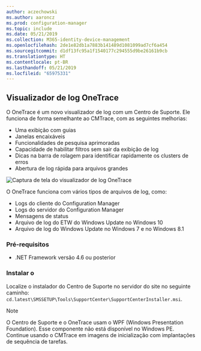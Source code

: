 ```yaml
---
author: aczechowski
ms.author: aaroncz
ms.prod: configuration-manager
ms.topic: include
ms.date: 05/21/2019
ms.collection: M365-identity-device-management
ms.openlocfilehash: 2de1e82db1a7883b141489d1081099ad7cf6a454
ms.sourcegitcommit: d1df13fc95a1f1540177c294555d9be26161b9cb
ms.translationtype: HT
ms.contentlocale: pt-BR
ms.lasthandoff: 05/21/2019
ms.locfileid: "65975331"
---
```

## <a name="bkmk_onetrace"></a> Visualizador de log OneTrace

<!--3555962-->

O OneTrace é um novo visualizador de log com um Centro de Suporte. Ele funciona de forma semelhante ao CMTrace, com as seguintes melhorias:

- Uma exibição com guias
- Janelas encaixáveis
- Funcionalidades de pesquisa aprimoradas
- Capacidade de habilitar filtros sem sair da exibição de log
- Dicas na barra de rolagem para identificar rapidamente os clusters de erros
- Abertura de log rápida para arquivos grandes

![Captura de tela do visualizador de log OneTrace](../../media/3555962-onetrace.png)

O OneTrace funciona com vários tipos de arquivos de log, como:

- Logs do cliente do Configuration Manager
- Logs do servidor do Configuration Manager
- Mensagens de status
- Arquivo de log do ETW do Windows Update no Windows 10
- Arquivo de log do Windows Update no Windows 7 e no Windows 8.1

### <a name="prerequisites"></a>Pré-requisitos

- .NET Framework versão 4.6 ou posterior

### <a name="install"></a>Instalar o

Localize o instalador do Centro de Suporte no servidor do site no seguinte caminho: `cd.latest\SMSSETUP\Tools\SupportCenter\SupportCenterInstaller.msi`.

> [!Note]  
> O Centro de Suporte e o OneTrace usam o WPF (Windows Presentation Foundation). Esse componente não está disponível no Windows PE. Continue usando o CMTrace em imagens de inicialização com implantações de sequência de tarefas.  
